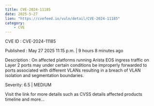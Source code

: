 ```yaml
---
title: CVE-2024-11185
date: 2025-5-27
lien: "https://cvefeed.io/vuln/detail/CVE-2024-11185"
category:
    - CVE
---
```


CVE ID : CVE-2024-11185

Published :  May 27
2025
11:15 p.m. | 9 hours
8 minutes ago

Description : On affected platforms running Arista EOS
ingress traffic on Layer 2 ports may
under certain conditions
be improperly forwarded to ports associated with different VLANs
resulting in a breach of VLAN isolation and segmentation boundaries.

Severity: 6.5 | MEDIUM

Visit the link for more details
such as CVSS details
affected products
timeline
and more...
